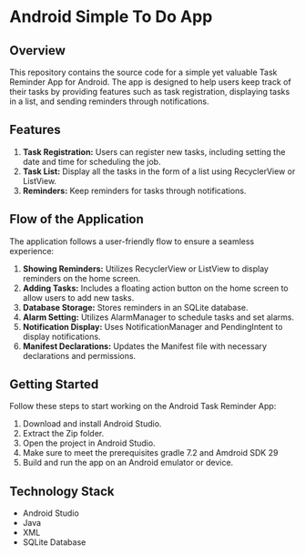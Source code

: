 # Android Simple To Do App

## Overview

This repository contains the source code for a simple yet valuable Task Reminder App for Android. The app is designed to help users keep track of their tasks by providing features such as task registration, displaying tasks in a list, and sending reminders through notifications.

## Features

1. **Task Registration:** Users can register new tasks, including setting the date and time for scheduling the job.
2. **Task List:** Display all the tasks in the form of a list using RecyclerView or ListView.
3. **Reminders:** Keep reminders for tasks through notifications.

## Flow of the Application

The application follows a user-friendly flow to ensure a seamless experience:

1. **Showing Reminders:** Utilizes RecyclerView or ListView to display reminders on the home screen.
2. **Adding Tasks:** Includes a floating action button on the home screen to allow users to add new tasks.
3. **Database Storage:** Stores reminders in an SQLite database.
4. **Alarm Setting:** Utilizes AlarmManager to schedule tasks and set alarms.
5. **Notification Display:** Uses NotificationManager and PendingIntent to display notifications.
6. **Manifest Declarations:** Updates the Manifest file with necessary declarations and permissions.



## Getting Started

Follow these steps to start working on the Android Task Reminder App:

1. Download and install Android Studio.
2. Extract the Zip folder.
3. Open the project in Android Studio.
4. Make sure to meet the prerequisites gradle 7.2 and Amdroid SDK 29
5. Build and run the app on an Android emulator or device.

## Technology Stack

- Android Studio
- Java
- XML
- SQLite Database
